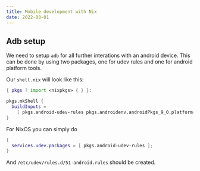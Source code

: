 ```yaml
---
title: Mobile development with Nix
date: 2022-08-01
---
```


## Adb setup

We need to setup `adb` for all further interations with an android device. This can be done by using two packages, one for udev rules and one for android platform tools.

Our `shell.nix` will look like this:

```nix
{ pkgs ? import <nixpkgs> { } }:

pkgs.mkShell {
  buildInputs =
    [ pkgs.android-udev-rules pkgs.androidenv.androidPkgs_9_0.platform-tools ];
}
```

For NixOS you can simply do

```nix
{
  services.udev.packages = [ pkgs.android-udev-rules ];
}
```

And `/etc/udev/rules.d/51-android.rules` should be created.
